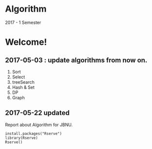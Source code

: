 # Algorithm
2017 - 1 Semester

# Welcome!

## 2017-05-03 : update algorithms from now on.

1. Sort
2. Select
3. treeSearch
4. Hash & Set
5. DP
6. Graph

## 2017-05-22 updated

Report about Algorithm for JBNU.

```{r }
install.packages("Rserve")
library(Rserve)
Rserve()
```
